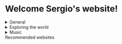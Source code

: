 #              **Welcome Sergio's website!**           

<details>
  <summary>General</summary> 
  
### About me
### Personal life
### Career as a scientist
### The life in a different country
### Languages
### A rainbow life :rainbow:
  
  </details>

<details>
  <summary>Exploring the world</summary>

Countries i visited

Tips for short (< 1 week) and long travels

</details>

<details>
    <summary>Music</summary>

</details>

</details>
  <summary>Recommended websites</summary>

</details>

